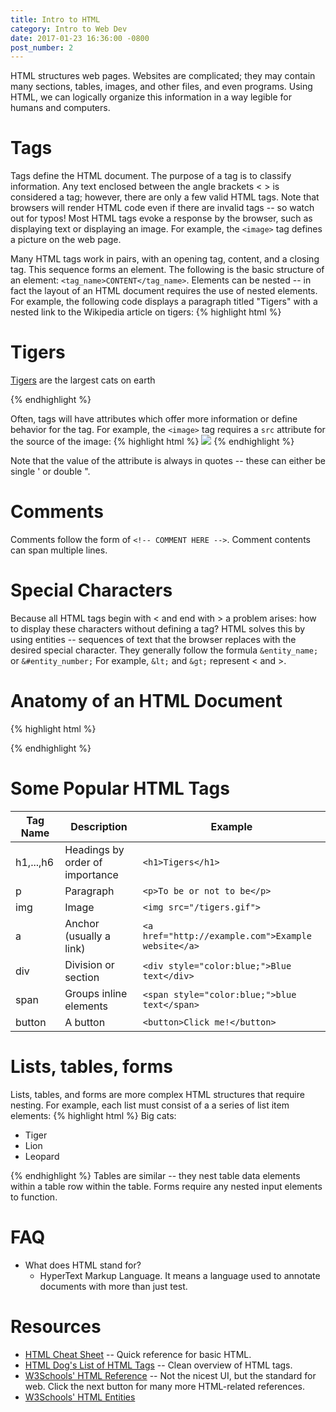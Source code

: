```yaml
---
title: Intro to HTML
category: Intro to Web Dev
date: 2017-01-23 16:36:00 -0800
post_number: 2
---
```


HTML structures web pages.
Websites are complicated; they may contain many sections, tables, images,
and other files, and even programs.
Using HTML, we can logically organize this information in a way
legible for humans and computers.

# Tags
Tags define the HTML document.
The purpose of a tag is to classify information.
Any text enclosed between the angle brackets < > is considered a tag;
however, there are only a few valid HTML tags. Note that browsers will
render HTML code even if there are invalid tags -- so watch out for typos!
Most HTML tags evoke a response by the browser, such as
displaying text or displaying an image.
For example, the `<image>` tag defines a picture on the web page.

Many HTML tags work in pairs, with an opening tag, content, and a closing tag.
This sequence forms an element. The following is the basic structure of an element: ```<tag_name>CONTENT</tag_name>```.
Elements can be nested -- in fact the layout of an HTML document requires
the use of nested elements.
For example, the following code displays a paragraph titled "Tigers"
with a nested link to the Wikipedia article on tigers:
{% highlight html %}
<h1>Tigers</h1>
<p><a href="https://en.wikipedia.org/wiki/Tigers">Tigers</a> are
 the largest cats on earth</p>
{% endhighlight %}

Often, tags will have attributes which offer more information
or define behavior for the tag. For example, the `<image>` tag
requires a `src` attribute for the source of the image:
{% highlight html %}
<img src="/tigers.gif">
{% endhighlight %}

Note that the value of the attribute is always in quotes -- these can
either be single ' or double ".

# Comments
Comments follow the form of `<!-- COMMENT HERE -->`.
Comment contents can span multiple lines.

# Special Characters
Because all HTML tags begin with < and end with > a problem arises:
how to display these characters without defining a tag?
HTML solves this by using entities -- sequences of text that the browser
replaces with the desired special character.
They generally follow the formula `&entity_name;` or `&#entity_number;`
For example, `&lt;` and `&gt;` represent < and >.

# Anatomy of an HTML Document
{% highlight html %}
<!DOCTYPE html> <!-- Declares that this is an HTML document -->
<html> <!-- Start of HTML code -->
<head> <!-- Meta-data goes here. Example of meta-data include:
              - Website title
              - Included CSS and JavaScript files and code
              - Search engine optimizations -->
</head>
<body>
<!-- Everything you see goes here -->
</body>
</html>
{% endhighlight %}

# Some Popular HTML Tags

| Tag Name | Description | Example |
| -------- | ----------- | ------- |
| h1,...,h6 | Headings by order of importance | `<h1>Tigers</h1>` |
| p | Paragraph | `<p>To be or not to be</p>` |
| img | Image | `<img src="/tigers.gif">` |
| a | Anchor (usually a link) | `<a href="http://example.com">Example website</a>` |
| div | Division or section | `<div style="color:blue;">Blue text</div>` |
| span | Groups inline elements | `<span style="color:blue;">blue text</span>` |
| button | A button | `<button>Click me!</button>` |


# Lists, tables, forms
Lists, tables, and forms are more complex HTML structures that require nesting.
For example, each list must consist of a a series of list item elements:
{% highlight html %}
Big cats:
<ul> <!-- Start an Unordered List -->
  <li>Tiger</li>
  <li>Lion</li>
  <li>Leopard</li>
</ul>
{% endhighlight %}
Tables are similar -- they nest table data elements within a table row
within the table. Forms require any nested input elements to function.

# FAQ
- What does HTML stand for?
  - HyperText Markup Language. It means a language used to annotate documents
with more than just test.

# Resources
- [HTML Cheat Sheet](http://www.simplehtmlguide.com/cheatsheet.php) -- Quick reference for basic HTML.
- [HTML Dog's List of HTML Tags](http://htmldog.com/references/html/tags/) -- Clean overview of HTML tags.
- [W3Schools' HTML Reference](http://www.w3schools.com/tags/default.asp) -- Not the nicest UI, but the standard for web. Click the next button for many more HTML-related references.
- [W3Schools' HTML Entities](http://www.w3schools.com/html/html_entities.asp)
